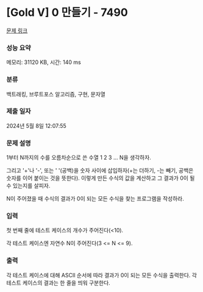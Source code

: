 # [Gold V] 0 만들기 - 7490 

[문제 링크](https://www.acmicpc.net/problem/7490) 

### 성능 요약

메모리: 31120 KB, 시간: 140 ms

### 분류

백트래킹, 브루트포스 알고리즘, 구현, 문자열

### 제출 일자

2024년 5월 8일 12:07:55

### 문제 설명

<p>1부터 N까지의 수를 오름차순으로 쓴 수열 1 2 3 ... N을 생각하자.</p>

<p>그리고 '+'나 '-', 또는 ' '(공백)을 숫자 사이에 삽입하자(+는 더하기, -는 빼기, 공백은 숫자를 이어 붙이는 것을 뜻한다). 이렇게 만든 수식의 값을 계산하고 그 결과가 0이 될 수 있는지를 살피자.</p>

<p>N이 주어졌을 때 수식의 결과가 0이 되는 모든 수식을 찾는 프로그램을 작성하라.</p>

### 입력 

 <p>첫 번째 줄에 테스트 케이스의 개수가 주어진다(<10).</p>

<p>각 테스트 케이스엔 자연수 N이 주어진다(3 <= N <= 9).</p>

### 출력 

 <p>각 테스트 케이스에 대해 ASCII 순서에 따라 결과가 0이 되는 모든 수식을 출력한다. 각 테스트 케이스의 결과는 한 줄을 띄워 구분한다.</p>


